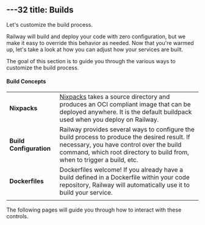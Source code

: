 ---32
title: Builds
---

Let's customize the build process.

Railway will build and deploy your code with zero configuration, but we make it easy to override this behavior as needed.  Now that you're warmed up, let's take a look at how you can adjust how your services are built. 

The goal of this section is to guide you through the various ways to customize the build process.

#### Build Concepts

|||
|-|-|
| **Nixpacks** | <a href="https://nixpacks.com/docs" target="_blank">Nixpacks</a> takes a source directory and produces an OCI compliant image that can be deployed anywhere.  It is the default buildpack used when you deploy on Railway.                                                                                    |
| **Build Configuration** | Railway provides several ways to configure the build process to produce the desired result.  If necessary, you have control over the build command, which root directory to build from, when to trigger a build, etc. |
| **Dockerfiles** | Dockerfiles welcome!  If you already have a build defined in a Dockerfile within your code repository, Railway will automatically use it to build your service.                                                                                                            |
|||

The following pages will guide you through how to interact with these controls.

